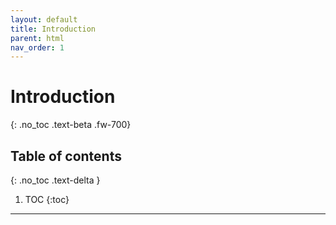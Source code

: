 ```yaml
---
layout: default
title: Introduction
parent: html
nav_order: 1
---
```


# Introduction
{: .no_toc .text-beta .fw-700}

## Table of contents
{: .no_toc .text-delta }

1. TOC
{:toc}

---

